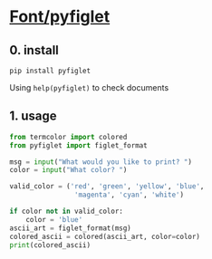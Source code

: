 # [Font/pyfiglet](https://pypi.org/project/pyfiglet/)

## 0. install

`pip install pyfiglet`

Using `help(pyfiglet)` to check documents

## 1. usage

```python
from termcolor import colored
from pyfiglet import figlet_format

msg = input("What would you like to print? ")
color = input("What color? ")

valid_color = ('red', 'green', 'yellow', 'blue',
                'magenta', 'cyan', 'white')

if color not in valid_color:
    color = 'blue'
ascii_art = figlet_format(msg)
colored_ascii = colored(ascii_art, color=color)
print(colored_ascii)
```
